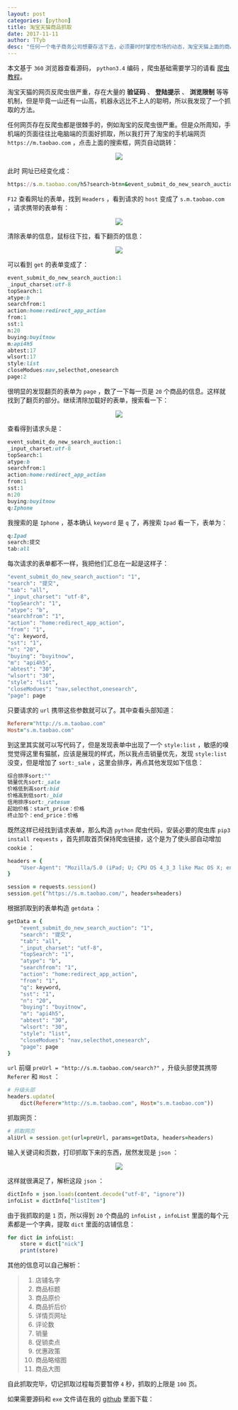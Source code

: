 ```yaml
---
layout: post
categories: [python]
title: 淘宝天猫商品抓取
date: 2017-11-11
author: TTyb
desc: "任何一个电子商务公司想要存活下去，必须要时时掌控市场的动态，淘宝天猫上面的商品数据刚好能满足这样子的需求，所以写下这篇抓取教程"
---
```


本文基于 `360` 浏览器查看源码， `python3.4` 编码 ，爬虫基础需要学习的请看 [爬虫教程](http://www.tybai.com/crawlerfirst/_%E7%88%AC%E8%99%AB%E6%95%99%E7%A8%8B.html)。

淘宝天猫的网页反爬虫很严重，存在大量的 **验证码** 、 **登陆提示** 、 **浏览限制** 等等机制，但是毕竟一山还有一山高，机器永远比不上人的聪明，所以我发现了一个抓取的方法。

任何网页存在反爬虫都是很棘手的，例如淘宝的反爬虫很严重。但是众所周知，手机端的页面往往比电脑端的页面好抓取，所以我打开了淘宝的手机端网页 `https://m.taobao.com` ，点击上面的搜索框，网页自动跳转：

<p style="text-align:center"><img src="/static/postimage/python/tbtmgoods/20171111142723.jpg" class="img-responsive center-block"/></p>

此时 网址已经变化成：

~~~ruby
https://s.m.taobao.com/h5?search-btn=&event_submit_do_new_search_auction=1&_input_charset=utf-8&topSearch=1&atype=b&searchfrom=1&action=home%3Aredirect_app_action&from=1
~~~

`F12` 查看网址的表单，找到 `Headers` ，看到请求的 `host` 变成了 `s.m.taobao.com` ，请求携带的表单有：

<p style="text-align:center"><img src="/static/postimage/python/tbtmgoods/20171111143208.jpg" class="img-responsive center-block"/></p>

清除表单的信息，鼠标往下拉，看下翻页的信息：

<p style="text-align:center"><img src="/static/postimage/python/tbtmgoods/20171111143400.jpg" class="img-responsive center-block"/></p>

可以看到 `get` 的表单变成了：

~~~ruby
event_submit_do_new_search_auction:1
_input_charset:utf-8
topSearch:1
atype:b
searchfrom:1
action:home:redirect_app_action
from:1
sst:1
n:20
buying:buyitnow
m:api4h5
abtest:17
wlsort:17
style:list
closeModues:nav,selecthot,onesearch
page:2
~~~

很明显的发现翻页的表单为 `page` ，数了一下每一页是 `20` 个商品的信息。这样就找到了翻页的部分。继续清除加载好的表单，搜索看一下：

<p style="text-align:center"><img src="/static/postimage/python/tbtmgoods/20171111143809.jpg" class="img-responsive center-block"/></p>

查看得到请求头是：

~~~ruby
event_submit_do_new_search_auction:1
_input_charset:utf-8
topSearch:1
atype:b
searchfrom:1
action:home:redirect_app_action
from:1
sst:1
n:20
buying:buyitnow
q:Iphone
~~~

我搜索的是 `Iphone` ，基本确认 `keyword` 是 `q` 了，再搜索 `Ipad` 看一下，表单为：

~~~ruby
q:Ipad
search:提交
tab:all
~~~

每次请求的表单都不一样，我把他们汇总在一起是这样子：

~~~ruby
"event_submit_do_new_search_auction": "1",
"search": "提交",
"tab": "all",
"_input_charset": "utf-8",
"topSearch": "1",
"atype": "b",
"searchfrom": "1",
"action": "home:redirect_app_action",
"from": "1",
"q": keyword,
"sst": "1",
"n": "20",
"buying": "buyitnow",
"m": "api4h5",
"abtest": "30",
"wlsort": "30",
"style": "list",
"closeModues": "nav,selecthot,onesearch",
"page": page
~~~

只要请求的 `url` 携带这些参数就可以了。其中查看头部知道：

~~~ruby
Referer="http://s.m.taobao.com"
Host="s.m.taobao.com"
~~~

到这里其实就可以写代码了，但是发现表单中出现了一个 `style:list` ，敏感的嗅觉觉得这里有猫腻，应该是展现的样式，所以我点击销量优先，发现 `style:list` 没变，但是增加了 `sort:_sale` ，这里会排序，再点其他发现如下信息：

~~~ruby
综合排序sort:""
销量优先sort:_sale
价格低到高sort:bid
价格高到低sort:_bid
信用排序sort:_ratesum
起始价格：start_price：价格
终止加个：end_price：价格
~~~

既然这样已经找到请求表单，那么构造 `python` 爬虫代码，安装必要的爬虫库 `pip3 install requests` ，首先抓取首页保持爬虫链接，这个是为了使头部自动增加 `cookie` ：

~~~ruby
headers = {
    "User-Agent": "Mozilla/5.0 (iPad; U; CPU OS 4_3_3 like Mac OS X; en-us) AppleWebKit/533.17.9 (KHTML, like Gecko) Version/5.0.2 Mobile/8J2 Safari/6533.18.5"
}

session = requests.session()
session.get("https://s.m.taobao.com/", headers=headers)
~~~

根据抓取到的表单构造 `getdata` ：

~~~ruby
getData = {
	"event_submit_do_new_search_auction": "1",
	"search": "提交",
	"tab": "all",
	"_input_charset": "utf-8",
	"topSearch": "1",
	"atype": "b",
	"searchfrom": "1",
	"action": "home:redirect_app_action",
	"from": "1",
	"q": keyword,
	"sst": "1",
	"n": "20",
	"buying": "buyitnow",
	"m": "api4h5",
	"abtest": "30",
	"wlsort": "30",
	"style": "list",
	"closeModues": "nav,selecthot,onesearch",
	"page": page
}
~~~

`url` 前缀 `preUrl = "http://s.m.taobao.com/search?"` ，升级头部使其携带 `Referer` 和 `Host` ：

~~~ruby
# 升级头部
headers.update(
	dict(Referer="http://s.m.taobao.com", Host="s.m.taobao.com"))
~~~

抓取网页：

~~~ruby
# 抓取网页
aliUrl = session.get(url=preUrl, params=getData, headers=headers)
~~~

输入关键词和页数，打印抓取下来的东西，居然发现是 `json` ：

<p style="text-align:center"><img src="/static/postimage/python/tbtmgoods/20171111150042.jpg" class="img-responsive center-block"/></p>

这样就很满足了，解析这段 `json` ：

~~~ruby
dictInfo = json.loads(content.decode("utf-8", "ignore"))
infoList = dictInfo["listItem"]
~~~

由于我抓取的是 `1` 页，所以得到 `20` 个商品的 `infoList` ，`infoList` 里面的每个元素都是一个字典，提取 `dict` 里面的店铺信息：

~~~ruby
for dict in infoList:
	store = dict["nick"]
	print(store)
~~~

其他的信息可以自己解析：

> 1. 店铺名字
> 2. 商品标题
> 3. 商品原价
> 4. 商品折后价
> 5. 详情页网址
> 6. 评论数
> 7. 销量
> 8. 促销卖点
> 9. 优惠政策
> 10. 商品略缩图
> 11. 商品大图

自此抓取完毕，切记抓取过程每页要暂停 `4` 秒，抓取的上限是 `100` 页。

如果需要源码和 `exe` 文件请在我的 [github](https://github.com/TTyb/tbtmGoods) 里面下载：

